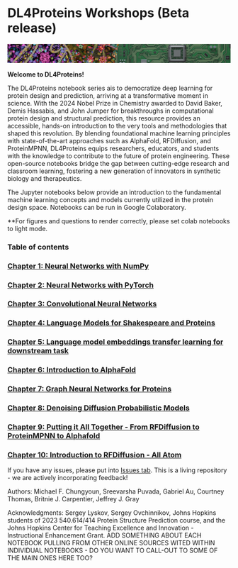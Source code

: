 # DL4Proteins Workshops (Beta release)

![Cell Motherboard Wallpaper](images/cell_motherboard.png)

**Welcome to DL4Proteins!**

The DL4Proteins notebook series ais to democratize deep learning for protein design and prediction, arriving at a transformative moment in science. With the 2024 Nobel Prize in Chemistry awarded to David Baker, Demis Hassabis, and John Jumper for breakthroughs in computational protein design and structural prediction, this resource provides an accessible, hands-on introduction to the very tools and methodologies that shaped this revolution. By blending foundational machine learning principles with state-of-the-art approaches such as AlphaFold, RFDiffusion, and ProteinMPNN, DL4Proteins equips researchers, educators, and students with the knowledge to contribute to the future of protein engineering. These open-source notebooks bridge the gap between cutting-edge research and classroom learning, fostering a new generation of innovators in synthetic biology and therapeutics.

The Jupyter notebooks below provide an introduction to the fundamental machine learning concepts and models currently utilized in the protein design space. Notebooks can be run in Google Colaboratory.

**For figures and questions to render correctly, please set colab notebooks to light mode.

### Table of contents
### [Chapter 1: Neural Networks with NumPy](https://colab.research.google.com/drive/1VZacj1tFvsaUumjlbPCzr2iZ61-YPCs9?usp=sharing)
### [Chapter 2: Neural Networks with PyTorch](https://drive.google.com/file/d/1Ic0lWZqSR4BhwuVNXUyFr92hOShh01z6/view?usp=sharing)
### [Chapter 3: Convolutional Neural Networks](https://colab.research.google.com/drive/1EqY_dIc2PGViDKwCwZFqP1v7gh-55TEu?usp=sharing)
### [Chapter 4: Language Models for Shakespeare and Proteins](https://drive.google.com/file/d/1zAvi6N8k5h5CQsTT4OYZjT1ng-ZzjXvW/view?usp=sharing)
### [Chapter 5: Language model embeddings transfer learning for downstream task](https://colab.research.google.com/drive/1lQ6GmfB-CjazkhRfOUO7ejqXVMBHFbK_?usp=sharing)
### [Chapter 6: Introduction to AlphaFold](https://colab.research.google.com/drive/1ASjvxU1ebAMzkLU4AU1RU-BOLYvnfRto?usp=sharing)
### [Chapter 7: Graph Neural Networks for Proteins](https://colab.research.google.com/drive/1VdnneRmaBTCfvZgnqZrfVR38xGKYTK2O?usp=sharing)
### [Chapter 8: Denoising Diffusion Probabilistic Models](https://colab.research.google.com/drive/15fCPiDjSJnvPTwhM8jWoKIAuJmGP4vsj?usp=sharing)
### [Chapter 9: Putting it All Together - From RFDiffusion to ProteinMPNN to Alphafold](https://colab.research.google.com/drive/1SaAbRZTA7Uf-arLrOHbAkzJo52N1q2tW?usp=sharing)
### [Chapter 10: Introduction to RFDiffusion - All Atom](https://colab.research.google.com/drive/1MXU2MNwKkjFlMjHM9R3NuqfdzwXyzl0q?usp=sharing)

If you have any issues, please put into [Issues tab](https://github.com/Graylab/DL4Proteins-notebooks/issues). This is a living repository - we are actively incorporating feedback!

Authors: Michael F. Chungyoun, Sreevarsha Puvada, Gabriel Au, Courtney Thomas, Britnie J. Carpentier, Jeffrey J. Gray

Acknowledgments: Sergey Lyskov, Sergey Ovchinnikov, Johns Hopkins students of 2023 540.614/414 Protein Structure Prediction course, and the Johns Hopkins Center for Teaching Excellence and Innovation - Instructional Enhancement Grant. ADD SOMETHING ABOUT EACH NOTEBOOK PULLING FROM OTHER ONLINE SOURCES WITED WITHIN INDIVIDUAL NOTEBOOKS - DO YOU WANT TO CALL-OUT TO SOME OF THE MAIN ONES HERE TOO?
